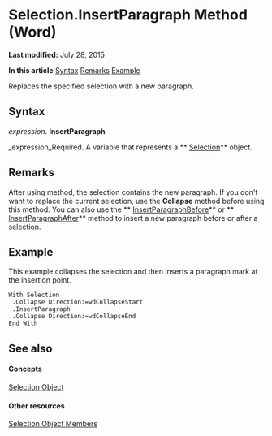 
# Selection.InsertParagraph Method (Word)

 **Last modified:** July 28, 2015

 **In this article**
 [Syntax](#sectionSection0)
 [Remarks](#sectionSection1)
 [Example](#sectionSection2)


Replaces the specified selection with a new paragraph.


## Syntax
<a name="sectionSection0"> </a>

 _expression_. **InsertParagraph**

 _expression_Required. A variable that represents a  ** [Selection](7b574a91-c33e-ecfd-6783-6b7528b2ed8f.md)** object.


## Remarks
<a name="sectionSection1"> </a>

After using method, the selection contains the new paragraph. If you don't want to replace the current selection, use the  **Collapse** method before using this method. You can also use the ** [InsertParagraphBefore](f4843e0b-0d0f-ef6f-6f7a-423b49dceb50.md)** or ** [InsertParagraphAfter](ae97fbab-417a-14e2-0154-f0361826f903.md)** method to insert a new paragraph before or after a selection.


## Example
<a name="sectionSection2"> </a>

This example collapses the selection and then inserts a paragraph mark at the insertion point.


```
With Selection 
 .Collapse Direction:=wdCollapseStart 
 .InsertParagraph 
 .Collapse Direction:=wdCollapseEnd 
End With
```


## See also
<a name="sectionSection2"> </a>


#### Concepts


 [Selection Object](7b574a91-c33e-ecfd-6783-6b7528b2ed8f.md)
#### Other resources


 [Selection Object Members](71e67a43-d40a-ad9a-8ef2-c5c487733e0d.md)
